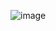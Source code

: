 ![image](https://github.com/companyakis/flutter-step-by-step/assets/77589867/99cd6c96-f232-4a5d-9a0e-7c81f0dac136)
